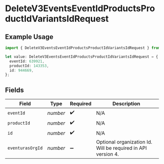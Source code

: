# DeleteV3EventsEventIdProductsProductIdVariantsIdRequest

## Example Usage

```typescript
import { DeleteV3EventsEventIdProductsProductIdVariantsIdRequest } from "eventuras-sdk-v2/models/operations";

let value: DeleteV3EventsEventIdProductsProductIdVariantsIdRequest = {
  eventId: 639921,
  productId: 143353,
  id: 944669,
};
```

## Fields

| Field                                                        | Type                                                         | Required                                                     | Description                                                  |
| ------------------------------------------------------------ | ------------------------------------------------------------ | ------------------------------------------------------------ | ------------------------------------------------------------ |
| `eventId`                                                    | *number*                                                     | :heavy_check_mark:                                           | N/A                                                          |
| `productId`                                                  | *number*                                                     | :heavy_check_mark:                                           | N/A                                                          |
| `id`                                                         | *number*                                                     | :heavy_check_mark:                                           | N/A                                                          |
| `eventurasOrgId`                                             | *number*                                                     | :heavy_minus_sign:                                           | Optional organization Id. Will be required in API version 4. |